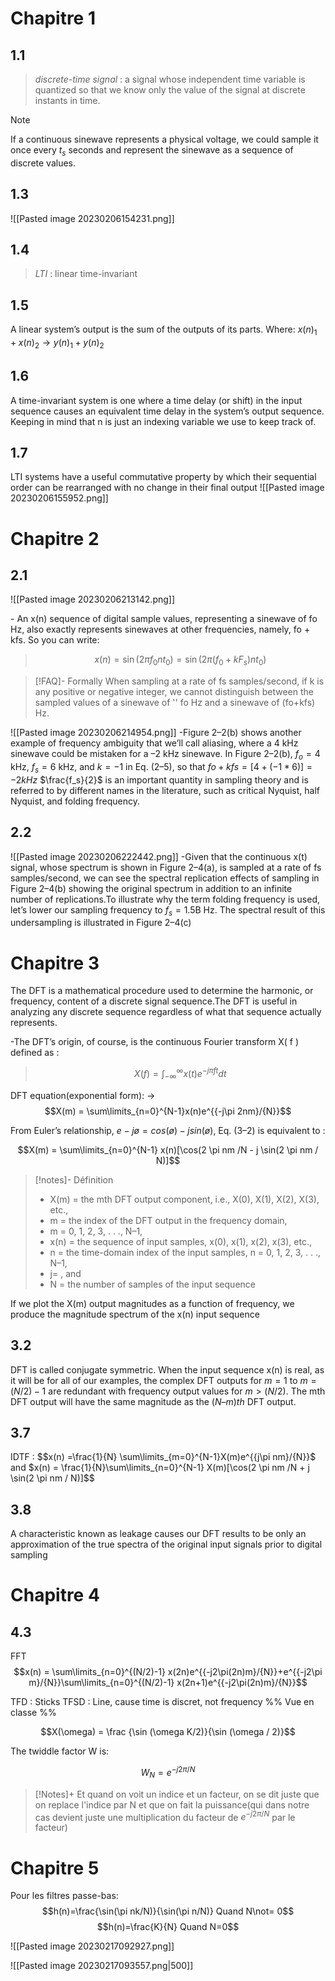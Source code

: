 # Chapitre 1
## 1.1
>*discrete-time signal* : a signal whose independent time variable is quantized so that we know only the value of the signal at discrete instants in time.

>[!Note]
If a continuous sinewave represents a physical voltage, we could sample it once every $t_s$ seconds and represent the sinewave as a sequence of discrete values.
## 1.3
![[Pasted image 20230206154231.png]]
## 1.4
>*LTI* : linear time-invariant
## 1.5
A linear system’s output is the sum of the outputs of its parts. Where:
$x(n)_1+x(n)_2 → y(n)_1+y(n)_2$
## 1.6
A time-invariant system is one where a time delay (or shift) in the input sequence causes an equivalent time delay in the system’s output sequence. Keeping in mind that n is just an indexing variable we use to keep track of.
## 1.7
LTI systems have a useful commutative property by which their sequential order can be rearranged with no change in their final output
![[Pasted image 20230206155952.png]]
# Chapitre 2
## 2.1
![[Pasted image 20230206213142.png]]

\- An x(n) sequence of digital sample values,
representing a sinewave of fo Hz, also exactly represents sinewaves at other
frequencies, namely, fo + kfs.
So you can write:

>$$x(n)=\sin(2\pi f_0 nt_0) =\sin(2\pi (f_0 +kF_s) nt_0)$$

>[!FAQ]- Formally
>When sampling at a rate of fs samples/second, if k is any positive or negative
integer, we cannot distinguish between the sampled values of a sinewave of ''
fo Hz and a sinewave of (fo+kfs) Hz.

![[Pasted image 20230206214954.png]]
\-Figure 2–2(b) shows another example of frequency ambiguity that we’ll
call aliasing, where a 4 kHz sinewave could be mistaken for a –2 kHz
sinewave. In Figure 2–2(b), $f_o = 4$ kHz, $f_s = 6$ kHz, and $k =-1$ in Eq. (2–5), so
that $fo+kfs = [4+(-1 * 6)] = -2 kHz$
$\frac{f_s}{2}$ is an important quantity in sampling theory and is referred to by different
names in the literature, such as critical Nyquist, half Nyquist, and folding
frequency.
## 2.2
![[Pasted image 20230206222442.png]]
\-Given that the continuous x(t) signal, whose spectrum is shown in Figure 2–4(a), is sampled at a rate of fs samples/second, we can see the spectral replication effects of sampling in Figure 2–4(b) showing the original spectrum in addition to an infinite number of replications.To illustrate why the term folding frequency is used, let’s lower our sampling frequency to $f_s = 1.5$B Hz. The spectral result of this undersampling is illustrated in Figure 2–4(c)
# Chapitre 3
The DFT is a mathematical procedure used to determine the harmonic,
or frequency, content of a discrete signal sequence.The DFT is useful in analyzing any discrete sequence regardless of what that sequence actually represents.

\-The DFT’s origin, of course, is the continuous Fourier transform X( f ) defined as :

>$$X(f)=\int_{-\infty}^{\infty} x(t)e^{-j\pi ft}dt$$

DFT equation(exponential form): → $$X(m) = \sum\limits_{n=0}^{N-1}x(n)e^{{-j\pi 2nm}/{N}}$$

From Euler’s relationship,  $e-jø = cos(ø)-jsin(ø)$, Eq. (3–2) is equivalent to : 

 $$X(m) = \sum\limits_{n=0}^{N-1} x(n)[\cos(2 \pi nm /N - j \sin(2 \pi nm / N)]$$ 
 >[!notes]- Définition
 >- X(m) = the mth DFT output component, i.e., X(0), X(1), X(2), X(3), etc.,
 >- m = the index of the DFT output in the frequency domain,
 >- m = 0, 1, 2, 3, . . ., N–1,
 >- x(n) = the sequence of input samples, x(0), x(1), x(2), x(3), etc.,
 >- n = the time-domain index of the input samples, n = 0, 1, 2, 3, . . ., N–1,
 >- j= , and
 >- N = the number of samples of the input sequence

If we plot the X(m) output magnitudes as a function of frequency, we produce
the magnitude spectrum of the x(n) input sequence
## 3.2
DFT is called conjugate symmetric. When the input sequence x(n) is real, as it will be for all of our examples, the complex DFT outputs for $m = 1$ to $m= (N/2) - 1$ are redundant with frequency output values for $m > (N/2)$. The mth DFT output will have the same magnitude as the $(N–m)th$ DFT output.
## 3.7
IDTF : $$x(n) =\frac{1}{N} \sum\limits_{m=0}^{N-1}X(m)e^{{j\pi nm}/{N}}$ and $x(n) = \frac{1}{N}\sum\limits_{n=0}^{N-1} X(m)[\cos(2 \pi nm /N + j \sin(2 \pi nm / N)]$$
## 3.8
A characteristic known as leakage causes our DFT results to be only an approximation of the true spectra of the original input signals prior to digital sampling
# Chapitre 4
## 4.3
FFT
$$x(n) = \sum\limits_{n=0}^{(N/2)-1} x(2n)e^{{-j2\pi(2n)m}/{N}}+e^{{-j2\pi m}/{N}}\sum\limits_{n=0}^{(N/2)-1} x(2n+1)e^{{-j2\pi(2n)m}/{N}}$$

TFD : Sticks
TFSD : Line, cause time is discret, not frequency
%% Vue en classe %%

$$X(\omega) = \frac {\sin (\omega K/2)}{\sin (\omega / 2)}$$

The twiddle factor W is:

$$W_N = e^{-j2\pi /N}$$
>[!Notes]+
>Et quand on voit un indice et un facteur, on se dit juste que on replace l'indice par N et que on fait la puissance(qui dans notre cas devient juste une multiplication du facteur de  $e^{-j2\pi /N}$ par le facteur)
# Chapitre 5
Pour les filtres passe-bas: 
 $$h(n)=\frac{\sin(\pi nk/N)}{\sin(\pi n/N)} Quand N\not= 0$$
 $$h(n)=\frac{K}{N} Quand N=0$$

![[Pasted image 20230217092927.png]]

![[Pasted image 20230217093557.png|500]]
